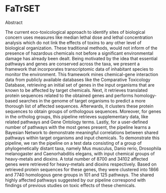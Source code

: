 # FaTrSET

Abstract

The current eco-toxicological approach to identify sites of biological concern uses measures like median lethal dose and lethal concentration analysis which do not link the effects of toxins to any other level of biological organization. These traditional methods, would not inform of the presence of hazardous chemicals not before a significant environmental damage has already been dealt. Being motivated by the idea that essential pathways and genes are conserved across the taxa, we present a framework that incorporates transcriptomic data of inhabitant species to monitor the environment.
This framework mines chemical-gene interaction data from publicly available databases like the Comparative Toxicology Database, retrieving an initial set of genes in the input organisms that are known to be affected by target chemicals. Next, it retrieves translated protein sequences related to the obtained genes and performs homology-based searches in the genome of target organisms to predict a more thorough list of affected sequences. Afterwards, it clusters these protein sequences to obtain groups of orthologous sequences. Moreover, for genes in the ortholog groups, this pipeline retrieves supplementary data, like related pathways and Gene Ontology terms. Lastly, for a user-defined number of pathways with the most genes present, the pipeline learns a Bayesian Network to demonstrate meaningful correlations between shared pathways within target organisms and input chemicals.
To demonstrate this pipeline, we ran the pipeline on a test data consisting of a group of phylogenetically distant taxa, namely Mus musculus, Danio rerio, Drosophila melanogaster and Caenorhabditis elegans, with input chemical groups of heavy-metals and dioxins. A total number of 8700 and 34102 affected genes were retrieved for heavy-metals and dioxins respectively. Based on retrieved protein sequences for these genes, they were clustered into 1866 and 7740 homologous gene groups in 101 and 125 pathways. The shared highly affected pathways suggested by our pipeline correspond with findings of previous studies on toxic effects of these chemicals.

